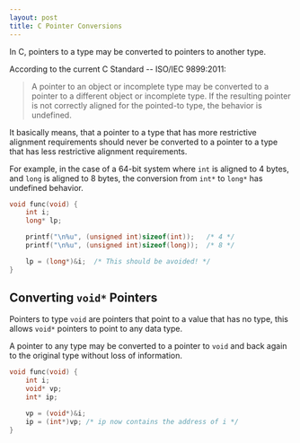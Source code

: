 ```yaml
---
layout: post
title: C Pointer Conversions
---
```


In C, pointers to a type may be converted to pointers to another type.

According to the current C Standard -- ISO/IEC 9899:2011:
> A pointer to an object or incomplete type may be converted to a pointer to a different object or incomplete type. If the resulting pointer is not correctly aligned for the pointed-to type, the behavior is undefined.

It basically means, that a pointer to a type that has more restrictive alignment requirements should never be converted to a pointer to a type that has less restrictive alignment requirements.

For example, in the case of a 64-bit system where `int` is aligned to 4 bytes, and `long` is aligned to 8 bytes, the conversion from `int*` to `long*` has undefined behavior.

```c
void func(void) {
    int i;
    long* lp;

    printf("\n%u", (unsigned int)sizeof(int));   /* 4 */
    printf("\n%u", (unsigned int)sizeof(long));  /* 8 */

    lp = (long*)&i;  /* This should be avoided! */
}
```

## Converting `void*` Pointers

Pointers to type `void` are pointers that point to a value that has no type, this allows `void*` pointers to point to any data type.

A pointer to any type may be converted to a pointer to `void` and back again to the original type without loss of information.

```c
void func(void) {
    int i;
    void* vp;
    int* ip;

    vp = (void*)&i;
    ip = (int*)vp; /* ip now contains the address of i */
}
```
